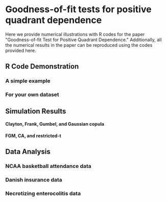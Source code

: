 # Goodness-of-fit tests for positive quadrant dependence

Here we provide numerical illustrations with R codes for the paper "Goodness-of-fit Test for Positive Quadrant Dependence." 
Additionally, all the numerical results in the paper can be reproduced using the codes provided here. 

## R Code Demonstration

### A simple example

### For your own dataset

## Simulation Results

#### Clayton, Frank, Gumbel, and Gaussian copula

#### FGM, CA, and restricted-t

####

## Data Analysis

### NCAA basketball attendance data

### Danish insurance data

### Necrotizing enterocolitis data























